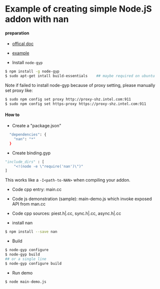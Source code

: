 Example of creating simple Node.jS addon with nan
=====================================================

#### preparation

- [offical doc](http://nodejs.org/api/addons.html)

- [example](http://code.tutsplus.com/tutorials/writing-nodejs-addons--cms-21771)

- Install `node-gyp`

``` bash
$ npm install -g node-gyp
$ sudo apt-get intall build-essentials    ## maybe required on ubuntu
```

Note if failed to install node-gyp because of proxy setting, please manually set proxy like:
``` bash
$ sudo npm config set proxy http://proxy-shz.intel.com:911
$ sudo npm config set https-proxy https://proxy-shz.intel.com:911
```

#### How to

- Create a "package.json"

``` bash
  "dependencies": {
    "nan": "*"
  }
```

- Create binding.gyp

``` python
"include_dirs" : [
    "<!(node -e \"require('nan')\")"
]
```

This works like a `-I<path-to-NAN>` when compiling your addon.

- Code cpp entry: main.cc

- Code js demonstration (sample): main-demo.js which invoke exposed API from man.cc

- Code cpp sources: piest.h|.cc, sync.h|.cc, async.h|.cc

- install nan

``` bash
$ npm install --save nan
```

- Build

```bash
$ node-gyp configure
$ node-gyp build
## or a single line
$ node-gyp configure build
```

- Run demo
``` bash
$ node main-demo.js
```




